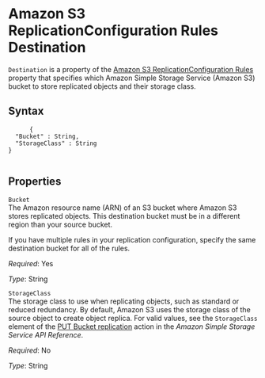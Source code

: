 Amazon S3 ReplicationConfiguration Rules Destination
====================================================

`Destination` is a property of the [Amazon S3 ReplicationConfiguration Rules](aws-properties-s3-bucket-replicationconfiguration-rules.html "Amazon S3 ReplicationConfiguration Rules") property that specifies which Amazon Simple Storage Service (Amazon S3) bucket to store replicated objects and their storage class.

Syntax
------

``` {.programlisting}
      {
  "Bucket" : String,
  "StorageClass" : String
}
    
```

Properties
----------

 `Bucket`   
The Amazon resource name (ARN) of an S3 bucket where Amazon S3 stores replicated objects. This destination bucket must be in a different region than your source bucket.

If you have multiple rules in your replication configuration, specify the same destination bucket for all of the rules.

*Required*: Yes

*Type*: String

 `StorageClass`   
The storage class to use when replicating objects, such as standard or reduced redundancy. By default, Amazon S3 uses the storage class of the source object to create object replica. For valid values, see the `StorageClass` element of the [PUT Bucket replication](http://docs.aws.amazon.com/AmazonS3/latest/API/RESTBucketPUTreplication.html) action in the *Amazon Simple Storage Service API Reference*.

*Required*: No

*Type*: String


